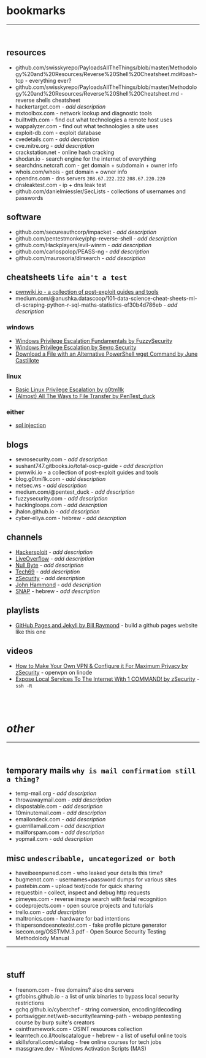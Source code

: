 # bookmarks

<hr><br>

## resources

- github.com/swisskyrepo/PayloadsAllTheThings/blob/master/Methodology%20and%20Resources/Reverse%20Shell%20Cheatsheet.md#bash-tcp - everything ever?
- github.com/swisskyrepo/PayloadsAllTheThings/blob/master/Methodology%20and%20Resources/Reverse%20Shell%20Cheatsheet.md - reverse shells cheatsheet
- hackertarget.com - _add description_
- mxtoolbox.com - network lookup and diagnostic tools
- builtwith.com - find out what technologies a remote host uses
- wappalyzer.com - find out what technologies a site uses
- exploit-db.com - exploit database
- cvedetails.com - _add description_
- cve.mitre.org - _add description_
- crackstation.net - online hash cracking
- shodan.io - search engine for the internet of everything 
- searchdns.netcraft.com - get domain + subdomain + owner info
- whois.com/whois - get domain + owner info
- opendns.com - dns servers `208.67.222.222` `208.67.220.220`
- dnsleaktest.com - ip + dns leak test
- github.com/danielmiessler/SecLists - collections of usernames and passwords

## software

- github.com/secureauthcorp/impacket - _add description_
- github.com/pentestmonkey/php-reverse-shell - _add description_
- github.com/Hackplayers/evil-winrm - _add description_
- github.com/carlospolop/PEASS-ng - _add description_
- github.com/maurosoria/dirsearch - _add description_

## cheatsheets `life ain't a test`

- [pwnwiki.io - a collection of post-exploit guides and tools](http://pwnwiki.io)
- medium.com/@anushka.datascoop/101-data-science-cheat-sheets-ml-dl-scraping-python-r-sql-maths-statistics-ef30b4d786eb - _add description_

### windows

- [Windows Privilege Escalation Fundamentals by FuzzySecurity](https://fuzzysecurity.com/tutorials/16.html)
- [Windows Privilege Escalation by Sevro Security](https://sevrosecurity.com/checklists/windows-priv-esc/)
- [Download a File with an Alternative PowerShell wget Command by June Castillote](https://adamtheautomator.com/powershell-download-file/)

### linux

- [Basic Linux Privilege Escalation by g0tm1lk](https://blog.g0tmi1k.com/2011/08/basic-linux-privilege-escalation/)
- [(Almost) All The Ways to File Transfer by PenTest_duck](https://medium.com/@PenTest_duck/almost-all-the-ways-to-file-transfer-1bd6bf710d65)

### either

- [sql injection](https://www.netsparker.com/blog/web-security/sql-injection-cheat-sheet/)


## blogs

- sevrosecurity.com - _add description_
- sushant747.gitbooks.io/total-oscp-guide - _add description_
- pwnwiki.io - a collection of post-exploit guides and tools
- blog.g0tmi1k.com - _add description_
- netsec.ws - _add description_
- medium.com/@pentest_duck - _add description_
- fuzzysecurity.com - _add description_
- hackingloops.com - _add description_
- jhalon.github.io - _add description_
- cyber-eliya.com - hebrew - _add description_

## channels

- [Hackersploit](https://www.youtube.com/c/HackerSploit) - _add description_
- [LiveOverflow](https://www.youtube.com/c/LiveOverflow) - _add description_
- [Null Byte](https://www.youtube.com/c/NullByteWHT) - _add description_
- [Tech69](https://www.youtube.com/c/Tech69YT) - _add description_
- [zSecurity](https://www.youtube.com/c/zSecurity) - _add description_
- [John Hammond](https://www.youtube.com/c/JohnHammond010) -  _add description_
- [SNAP](https://www.youtube.com/c/ItSNAPGaming) - hebrew - _add description_

## playlists

- [GitHub Pages and Jekyll by Bill Raymond](https://www.youtube.com/playlist?list=PLWzwUIYZpnJuT0sH4BN56P5oWTdHJiTNq) - build a github pages website like this one

## videos

- [How to Make Your Own VPN & Configure it For Maximum Privacy by zSecurity](https://www.youtube.com/watch?v=rXwJwubqVmI) - openvpn on linode
- [Expose Local Services To The Internet With 1 COMMAND! by zSecurity](https://www.youtube.com/watch?v=111ZDMKVTL4) - `ssh -R`

<br><br>

# _other_

<hr><br>

## temporary mails `why is mail confirmation still a thing?`

- temp-mail.org - _add description_
- throwawaymail.com - _add description_
- dispostable.com - _add description_
- 10minutemail.com - _add description_
- emailondeck.com - _add description_
- guerrillamail.com - _add description_
- mailforspam.com - _add description_
- yopmail.com - _add description_

## misc `undescribable, uncategorized or both`

- haveibeenpwned.com - who leaked your details this time?
- bugmenot.com - usernames+password dumps for various sites
- pastebin.com - upload text/code for quick sharing
- requestbin - collect, inspect and debug http requests
- pimeyes.com - reverse image search with facial recognition
- codeprojects.com - open source projects and tutorials
- trello.com - _add description_
- maltronics.com - hardware for bad intentions
- thispersondoesnotexist.com - fake profile picture generator
- isecom.org/OSSTMM.3.pdf - Open Source Security Testing Methodolody Manual


<hr><br>

## stuff

- freenom.com - free domains? also dns servers
- gtfobins.github.io - a list of unix binaries to bypass local security restrictions
- gchq.github.io/cyberchef - string conversion, encoding/decoding
- portswigger.net/web-security/learning-path - webapp pentesting course by burp suite's creators
- osintframework.com - OSINT resources collection
- learntech.co.il/toolscatalogue - hebrew - a list of useful online tools
- skillsforall.com/catalog - free online courses for tech jobs
- massgrave.dev - Windows Activation Scripts (MAS)
